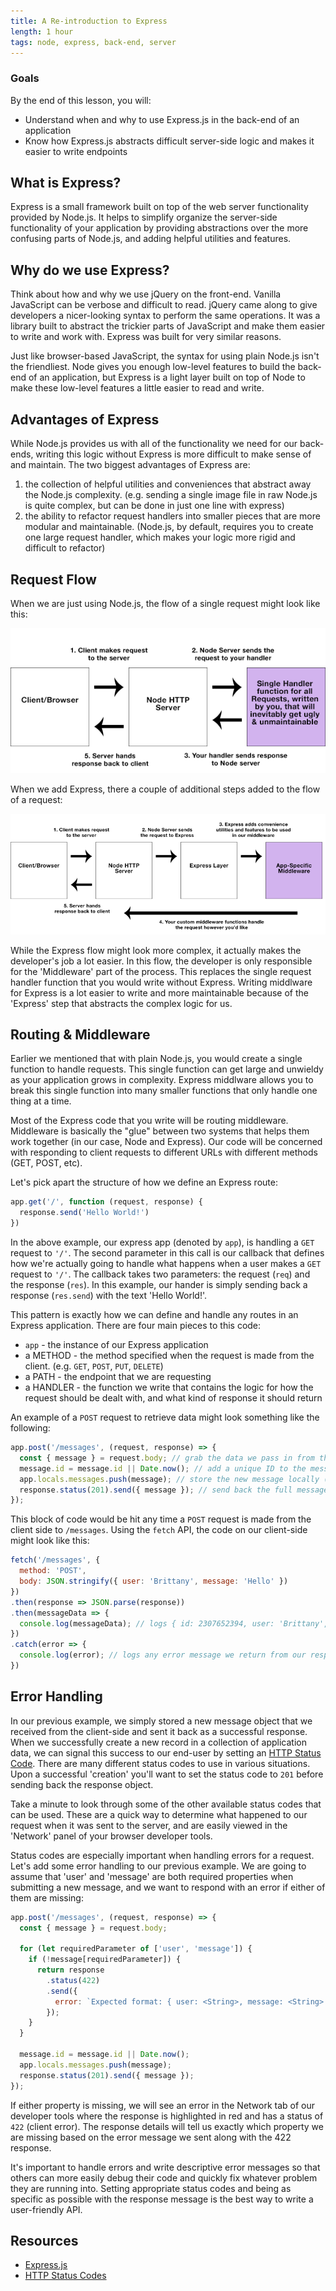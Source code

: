 ```yaml
---
title: A Re-introduction to Express
length: 1 hour
tags: node, express, back-end, server
---
```


### Goals

By the end of this lesson, you will:

* Understand when and why to use Express.js in the back-end of an application
* Know how Express.js abstracts difficult server-side logic and makes it easier to write endpoints

## What is Express?
Express is a small framework built on top of the web server functionality provided by Node.js. It helps to simplify organize the server-side functionality of your application by providing abstractions over the more confusing parts of Node.js, and adding helpful utilities and features. 

## Why do we use Express?
Think about how and why we use jQuery on the front-end. Vanilla JavaScript can be verbose and difficult to read. jQuery came along to give developers a nicer-looking syntax to perform the same operations. It was a library built to abstract the trickier parts of JavaScript and make them easier to write and work with. Express was built for very similar reasons.

Just like browser-based JavaScript, the syntax for using plain Node.js isn't the friendliest. Node gives you enough low-level features to build the back-end of an application, but Express is a light layer built on top of Node to make these low-level features a little easier to read and write.

## Advantages of Express
While Node.js provides us with all of the functionality we need for our back-ends, writing this logic without Express is more difficult to make sense of and maintain. The two biggest advantages of Express are:

1. the collection of helpful utilities and conveniences that abstract away the Node.js complexity. (e.g. sending a single image file in raw Node.js is quite complex, but can be done in just one line with express)
2. the ability to refactor request handlers into smaller pieces that are more modular and maintainable. (Node.js, by default, requires you to create one large request handler, which makes your logic more rigid and difficult to refactor)

## Request Flow
When we are just using Node.js, the flow of a single request might look like this:

![node only][node-only-flow]

When we add Express, there a couple of additional steps added to the flow of a request:

![express flow][express-flow]

While the Express flow might look more complex, it actually makes the developer's job a lot easier. In this flow, the developer is only responsible for the 'Middleware' part of the process. This replaces the single request handler function that you would write without Express. Writing middlware for Express is a lot easier to write and more maintainable because of the 'Express' step that abstracts the complex logic for us.

[node-only-flow]: /assets/images/lessons/express/node-only-flow.png
[express-flow]: /assets/images/lessons/express/express-flow.png

## Routing & Middleware
Earlier we mentioned that with plain Node.js, you would create a single function to handle requests. This single function can get large and unwieldy as your application grows in complexity. Express middlware allows you to break this single function into many smaller functions that only handle one thing at a time.

Most of the Express code that you write will be routing middleware. Middleware is basically the "glue" between two systems that helps them work together (in our case, Node and Express). Our code will be concerned with responding to client requests to different URLs with different methods (GET, POST, etc).

Let's pick apart the structure of how we define an Express route:

```javascript
app.get('/', function (request, response) {
  response.send('Hello World!')
})
```

In the above example, our express app (denoted by `app`), is handling a `GET` request to `'/'`. The second parameter in this call is our callback that defines how we're actually going to handle what happens when a user makes a `GET` request to `'/'`. The callback takes two parameters: the request (`req`) and the response (`res`). In this example, our hander is simply sending back a response (`res.send`) with the text 'Hello World!'. 

This pattern is exactly how we can define and handle any routes in an Express application. There are four main pieces to this code:

* `app` - the instance of our Express application
* a METHOD - the method specified when the request is made from the client. (e.g. `GET`, `POST`, `PUT`, `DELETE`)
* a PATH - the endpoint that we are requesting
* a HANDLER - the function we write that contains the logic for how the request should be dealt with, and what kind of response it should return

An example of a `POST` request to retrieve data might look something like the following:

```javascript
app.post('/messages', (request, response) => {
  const { message } = request.body; // grab the data we pass in from the client-side
  message.id = message.id || Date.now(); // add a unique ID to the message
  app.locals.messages.push(message); // store the new message locally (normally this would go into a database)
  response.status(201).send({ message }); // send back the full message object as our response
});
```

This block of code would be hit any time a `POST` request is made from the client side to `/messages`. Using the `fetch` API, the code on our client-side might look like this:

```javascript
fetch('/messages', {
  method: 'POST',
  body: JSON.stringify({ user: 'Brittany', message: 'Hello' })
})
.then(response => JSON.parse(response))
.then(messageData => {
  console.log(messageData); // logs { id: 2307652394, user: 'Brittany', message: 'Hello' }
})
.catch(error => {
  console.log(error); // logs any error message we return from our response
})
```

## Error Handling
In our previous example, we simply stored a new message object that we received from the client-side and sent it back as a successful response. When we successfully create a new record in a collection of application data, we can signal this success to our end-user by setting an [HTTP Status Code](https://www.w3.org/Protocols/rfc2616/rfc2616-sec10.html). There are many different status codes to use in various situations. Upon a successful 'creation' you'll want to set the status code to `201` before sending back the response object.

Take a minute to look through some of the other available status codes that can be used. These are a quick way to determine what happened to our request when it was sent to the server, and are easily viewed in the 'Network' panel of your browser developer tools.

Status codes are especially important when handling errors for a request. Let's add some error handling to our previous example. We are going to assume that 'user' and 'message' are both required properties when submitting a new message, and we want to respond with an error if either of them are missing:

```javascript
app.post('/messages', (request, response) => {
  const { message } = request.body;

  for (let requiredParameter of ['user', 'message']) {
    if (!message[requiredParameter]) {
      return response
        .status(422)
        .send({ 
          error: `Expected format: { user: <String>, message: <String> }. You're missing a "${requiredParameter}" property.`
        });
    }
  }

  message.id = message.id || Date.now();
  app.locals.messages.push(message);
  response.status(201).send({ message });
});
```

If either property is missing, we will see an error in the Network tab of our developer tools where the response is highlighted in red and has a status of `422` (client error). The response details will tell us exactly which property we are missing based on the error message we sent along with the 422 response.

It's important to handle errors and write descriptive error messages so that others can more easily debug their code and quickly fix whatever problem they are running into. Setting appropriate status codes and being as specific as possible with the response message is the best way to write a user-friendly API.


## Resources
- [Express.js](https://expressjs.com/)
- [HTTP Status Codes](https://www.w3.org/Protocols/rfc2616/rfc2616-sec10.html)